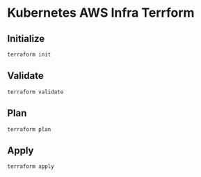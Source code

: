 # Kubernetes AWS Infra Terrform

## Initialize

```tmate
terraform init
```

## Validate

```tmate
terraform validate
```

## Plan

```tmate
terraform plan
```

## Apply

```tmate
terraform apply
```

